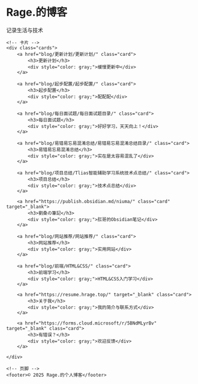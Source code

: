 <div id="pb-home">
    <!-- 引入 live2d-widget -->
    <script src="https://unpkg.com/live2d-widget@3.1.4/lib/L2Dwidget.min.js"></script>
    <!-- 首页标题 -->
    <h1>Rage.的博客</h1>
    <p class="subtitle">记录生活与技术</p>

    <!-- 卡片 -->
    <div class="cards">
        <a href="blog/更新计划/更新计划/" class="card">
            <h3>更新计划</h3>
            <div style="color: gray;">缓慢更新中</div>
        </a>

        <a href="blog/起步配置/起步配置/" class="card">
            <h3>起步配置</h3>
            <div style="color: gray;">配配配</div>
        </a>

        <a href="blog/每日面试题/每日面试题目录/" class="card">
            <h3>每日面试题</h3>
            <div style="color: gray;">好好学习，天天向上！</div>
        </a>

        <a href="blog/易错易忘易混淆总结/易错易忘易混淆总结目录/" class="card">
            <h3>易错易忘易混淆总结</h3>
            <div style="color: gray;">实在是太容易混乱了</div>
        </a>

        <a href="blog/项目总结/Tlias智能辅助学习系统技术点总结/" class="card">
            <h3>项目总结</h3>
            <div style="color: gray;">技术点总结</div>
        </a>

        <a href="https://publish.obsidian.md/niuma/" class="card" target="_blank">
            <h3>劉桑の筆記</h3>
            <div style="color: gray;">肛哥的Obsidian笔记</div>
        </a>

        <a href="blog/网站推荐/网站推荐/" class="card">
            <h3>网站推荐</h3>
            <div style="color: gray;">实用网站</div>
        </a>

        <a href="blog/前端/HTML&CSS/" class="card">
            <h3>前端学习</h3>
            <div style="color: gray;">HTML&CSS入门学习</div>
        </a>

        <a href="https://resume.hrage.top/" target="_blank" class="card">
            <h3>关于我</h3>
            <div style="color: gray;">我的简介与联系方式</div>
        </a>

        <a href="https://forms.cloud.microsoft/r/5BNdMLyrBv" target="_blank" class="card">
            <h3>有错误？</h3>
            <div style="color: gray;">欢迎反馈</div>
        </a>

    </div>

    <!-- 页脚 -->
    <footer>© 2025 Rage.的个人博客</footer>
</div>
